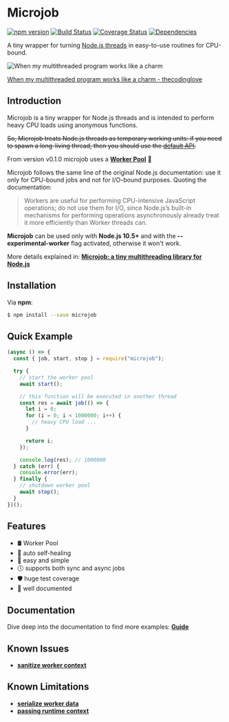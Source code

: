 # Microjob

[![npm version](https://badge.fury.io/js/microjob.svg)](https://badge.fury.io/js/microjob)
[![Build Status](https://travis-ci.org/wilk/microjob.svg?branch=master)](https://travis-ci.org/wilk/microjob)
[![Coverage Status](https://coveralls.io/repos/github/wilk/microjob/badge.svg?branch=feature%2Fcoverage)](https://coveralls.io/github/wilk/microjob?branch=feature%2Fcoverage)
[![Dependencies](https://img.shields.io/david/wilk/microjob.svg)](https://david-dm.org/wilk/microjob?path=packages/microjob)

A tiny wrapper for turning [Node.js threads](https://nodejs.org/api/worker_threads.html) in easy-to-use routines for CPU-bound.

![When my multithreaded program works like a charm](https://ljdchost.com/K074MgM.gif)

[When my multithreaded program works like a charm - thecodinglove](https://thecodinglove.com/when-my-multithreaded-program-works-like-a-charm)

## Introduction

Microjob is a tiny wrapper for Node.js threads and is intended to perform heavy CPU loads using anonymous functions.

~~So, Microjob treats Node.js threads as temporary working units: if you need to spawn a long-living thread, then you should use the [default API](https://nodejs.org/api/worker_threads.html).~~

From version v0.1.0 microjob uses a **[Worker Pool](GUIDE.md#worker-pool)** 🎉

Microjob follows the same line of the original Node.js documentation: use it only for CPU-bound jobs and not for I/O-bound purposes.
Quoting the documentation:

> Workers are useful for performing CPU-intensive JavaScript operations; do not use them for I/O, since Node.js’s built-in mechanisms for performing operations asynchronously already treat it more efficiently than Worker threads can.

**Microjob** can be used only with **Node.js 10.5+** and with the **--experimental-worker** flag activated, otherwise it won't work.

More details explained in: **[Microjob: a tiny multithreading library for Node.js](https://hackernoon.com/microjob-a-tiny-multithreading-library-for-node-js-92d0500b07d5)**

## Installation

Via **npm**:

```bash
$ npm install --save microjob
```

## Quick Example

```js
(async () => {
  const { job, start, stop } = require("microjob");

  try {
    // start the worker pool
    await start();

    // this function will be executed in another thread
    const res = await job(() => {
      let i = 0;
      for (i = 0; i < 1000000; i++) {
        // heavy CPU load ...
      }

      return i;
    });

    console.log(res); // 1000000
  } catch (err) {
    console.error(err);
  } finally {
    // shutdown worker pool
    await stop();
  }
})();
```

## Features

- 🛢️ Worker Pool
- 🏥 auto self-healing
- 🙌 easy and simple
- 🕔 supports both sync and async jobs
- 🛡️ huge test coverage
- 📜 well documented

## Documentation

Dive deep into the documentation to find more examples: **[Guide](GUIDE.md)**

## Known Issues

- **[sanitize worker context](GUIDE.md#job-context)**

## Known Limitations

- **[serialize worker data](GUIDE.md#job-data)**
- **[passing runtime context](GUIDE.md#job-context)**
